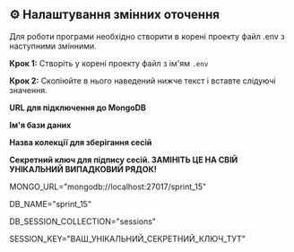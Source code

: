 ## ⚙️ Налаштування змінних оточення

Для роботи програми необхідно створити в корені проекту файл .env з наступними змінними.

**Крок 1:** Створіть у корені проекту файл з ім'ям `.env`

**Крок 2:** Скопіюйте в нього наведений нижче текст і вставте слідуючі значення.

**URL для підключення до MongoDB**

**Ім'я бази даних**

**Назва колекції для зберігання сесій**

**Секретний ключ для підпису сесій. ЗАМІНІТЬ ЦЕ НА СВІЙ УНІКАЛЬНИЙ ВИПАДКОВИЙ РЯДОК!**

MONGO_URL="mongodb://localhost:27017/sprint_15"

DB_NAME="sprint_15"

DB_SESSION_COLLECTION="sessions"

SESSION_KEY="ВАШ_УНІКАЛЬНИЙ_СЕКРЕТНИЙ_КЛЮЧ_ТУТ"